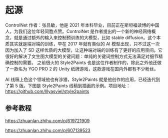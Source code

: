 # 起源

ControlNet 作者：张吕敏，他是 2021 年本科毕业，目前正在斯坦福读博的中国人，为我们这位年轻同胞点赞。ControlNet 是作者提出的一个新的神经网络概念，就是通过额外的输入来控制预训练的大模型，比如 stable diffusion。这个本质其实就是端对端的训练，早在 2017 年就有类似的 AI 模型出现，只不过这一次因为加入了 SD 这样优质的大模型，让这种端对端的训练有了更好的应用空间。它很好的解决了文生图大模型的关键问题：单纯的关键词控制方式无法满足对细节精确控制的需要。
之前很火的 Style2Paints 也是这位作者制作的，除此之外他还做了一款名为 YGO PRO 2 的 Unity 纸牌游戏，这款游戏在国内外都有不少粉丝。

AI 线稿上色这个领域他也有涉猎，Style2Paints 就是他创作的应用，已经迭代到了第 5 版。下图是 Style2Paints 线稿到插画的示例。项目地址：https://github.com/lllyasviel/style2paints

## 参考教程

https://zhuanlan.zhihu.com/p/619721909

https://zhuanlan.zhihu.com/p/607139523
